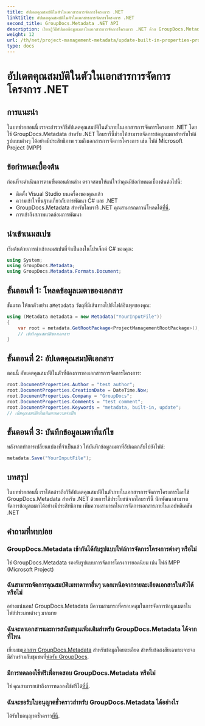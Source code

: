 ```yaml
---
title: อัปเดตคุณสมบัติในตัวในเอกสารการจัดการโครงการ .NET
linktitle: อัปเดตคุณสมบัติในตัวในเอกสารการจัดการโครงการ .NET
second_title: GroupDocs.Metadata .NET API
description: เรียนรู้วิธีอัปเดตข้อมูลเมตาในเอกสารการจัดการโครงการ .NET ด้วย GroupDocs.Metadata สำหรับ .NET เพิ่มประสิทธิภาพการจัดการเอกสารอย่างมีประสิทธิภาพ
weight: 12
url: /th/net/project-management-metadata/update-built-in-properties-project-management-documents/
type: docs
---
```

# อัปเดตคุณสมบัติในตัวในเอกสารการจัดการโครงการ .NET

## การแนะนำ
ในบทช่วยสอนนี้ เราจะสำรวจวิธีอัปเดตคุณสมบัติในตัวภายในเอกสารการจัดการโครงการ .NET โดยใช้ GroupDocs.Metadata สำหรับ .NET ไลบรารีนี้ช่วยให้สามารถจัดการข้อมูลเมตาสำหรับไฟล์รูปแบบต่างๆ ได้อย่างมีประสิทธิภาพ รวมถึงเอกสารการจัดการโครงการ เช่น ไฟล์ Microsoft Project (MPP)
## ข้อกำหนดเบื้องต้น
ก่อนที่จะดำเนินการตามขั้นตอนด้านล่าง ตรวจสอบให้แน่ใจว่าคุณมีข้อกำหนดเบื้องต้นต่อไปนี้:
- ติดตั้ง Visual Studio บนเครื่องของคุณแล้ว
- ความเข้าใจพื้นฐานเกี่ยวกับการพัฒนา C# และ .NET
-  GroupDocs.Metadata สำหรับไลบรารี .NET คุณสามารถดาวน์โหลดได้[ที่นี่](https://releases.groupdocs.com/metadata/net/).
- การเข้าถึงสภาพแวดล้อมการพัฒนา

## นำเข้าเนมสเปซ
เริ่มต้นด้วยการนำเข้าเนมสเปซที่จำเป็นลงในโปรเจ็กต์ C# ของคุณ:
```csharp
using System;
using GroupDocs.Metadata;
using GroupDocs.Metadata.Formats.Document;
```
## ขั้นตอนที่ 1: โหลดข้อมูลเมตาของเอกสาร
 ขั้นแรก ให้ยกตัวอย่าง a`Metadata` วัตถุที่มีเส้นทางไปยังไฟล์อินพุตของคุณ:
```csharp
using (Metadata metadata = new Metadata("YourInputFile"))
{
    var root = metadata.GetRootPackage<ProjectManagementRootPackage>();
    // เข้าถึงคุณสมบัติของเอกสาร
}
```
## ขั้นตอนที่ 2: อัปเดตคุณสมบัติเอกสาร
ตอนนี้ อัพเดตคุณสมบัติในตัวที่ต้องการของเอกสารการจัดการโครงการ:
```csharp
root.DocumentProperties.Author = "test author";
root.DocumentProperties.CreationDate = DateTime.Now;
root.DocumentProperties.Company = "GroupDocs";
root.DocumentProperties.Comments = "test comment";
root.DocumentProperties.Keywords = "metadata, built-in, update";
// เพิ่มคุณสมบัติเพิ่มเติมตามความจำเป็น
```
## ขั้นตอนที่ 3: บันทึกข้อมูลเมตาที่แก้ไข
หลังจากทำการเปลี่ยนแปลงที่จำเป็นแล้ว ให้บันทึกข้อมูลเมตาที่อัปเดตกลับไปยังไฟล์:
```csharp
metadata.Save("YourInputFile");
```

## บทสรุป
ในบทช่วยสอนนี้ เราได้กล่าวถึงวิธีอัปเดตคุณสมบัติในตัวภายในเอกสารการจัดการโครงการโดยใช้ GroupDocs.Metadata สำหรับ .NET ด้วยการใช้ประโยชน์จากไลบรารีนี้ นักพัฒนาสามารถจัดการข้อมูลเมตาได้อย่างมีประสิทธิภาพ เพิ่มความสามารถในการจัดการเอกสารภายในแอปพลิเคชัน .NET

## คำถามที่พบบ่อย
### GroupDocs.Metadata เข้ากันได้กับรูปแบบไฟล์การจัดการโครงการต่างๆ หรือไม่
ใช่ GroupDocs.Metadata รองรับรูปแบบการจัดการโครงการยอดนิยม เช่น ไฟล์ MPP (Microsoft Project)
### ฉันสามารถจัดการคุณสมบัติเมทาดาทาอื่นๆ นอกเหนือจากรายละเอียดเอกสารในตัวได้หรือไม่
อย่างแน่นอน! GroupDocs.Metadata มีความสามารถที่ครอบคลุมในการจัดการข้อมูลเมตาในไฟล์ประเภทต่างๆ มากมาย
### ฉันจะหาเอกสารและการสนับสนุนเพิ่มเติมสำหรับ GroupDocs.Metadata ได้จากที่ไหน
 เยี่ยมชม[เอกสาร GroupDocs.Metadata](https://tutorials.groupdocs.com/metadata/net/) สำหรับข้อมูลโดยละเอียด สำหรับข้อสงสัยเฉพาะเจาะจง มีส่วนร่วมกับชุมชนที่[ฟอรัม GroupDocs](https://forum.groupdocs.com/c/metadata/14).
### มีการทดลองใช้ฟรีเพื่อทดสอบ GroupDocs.Metadata หรือไม่
 ใช่ คุณสามารถเข้าถึงการทดลองใช้ฟรีได้[ที่นี่](https://releases.groupdocs.com/).
### ฉันจะขอรับใบอนุญาตชั่วคราวสำหรับ GroupDocs.Metadata ได้อย่างไร
 ได้รับใบอนุญาตชั่วคราว[ที่นี่](https://purchase.groupdocs.com/temporary-license/).